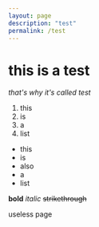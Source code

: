 ```yaml
---
layout: page
description: "test"
permalink: /test
---
```


# this is a test

*that's why it's called test*

1. this
2. is
3. a
4. list

- this
- is
- also
- a
- list

**bold** *italic* ~~strikethrough~~

useless page

